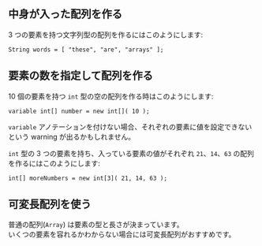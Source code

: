 
## 中身が入った配列を作る

3 つの要素を持つ文字列型の配列を作るにはこのようにします:

```
String words = [ "these", "are", "arrays" ];
```

## 要素の数を指定して配列を作る

10 個の要素を持つ `int` 型の空の配列を作る時はこのようにします:

```
variable int[] number = new int[]( 10 );
```

`variable` アノテーションを付けない場合、それぞれの要素に値を設定できないという warning が出るかもしれません。

`int` 型の 3 つの要素を持ち、入っている要素の値がそれぞれ `21`、`14`、`63` の配列を作るにはこのようにします:

```
int[] moreNumbers = new int[3]( 21, 14, 63 );
```

## 可変長配列を使う

普通の配列(`Array`) は要素の型と長さが決まっています。  
いくつの要素を容れるかわからない場合には可変長配列がおすすめです。

